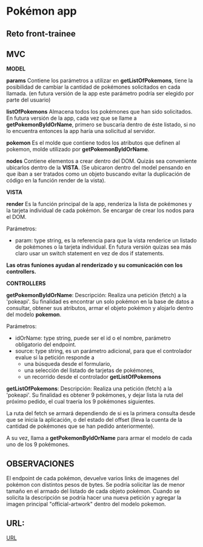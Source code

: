 #  Pokémon app
## Reto front-trainee

## MVC

**MODEL**

**params**
Contiene los parámetros a utilizar en **getListOfPokemons**, tiene la posibilidad de cambiar la cantidad de pokémones solicitados en cada llamada. (en futura versión de la app este parámetro podría ser elegido por parte del usuario)

**listOfPokemons**
Almacena todos los pokémones que han sido solicitados.
En futura versión de la app, cada vez que se llame a **getPokemonByIdOrName**, primero se buscaría dentro de éste listado, si no lo encuentra entonces la app haría una solicitud al servidor.

**pokemon**
Es el molde que contiene todos los atributos que definen al pokemon, molde utilizado por **getPokemonByIdOrName**.

**nodes**
Contiene elementos a crear dentro del DOM.
Quizás sea conveniente ubicarlos dentro de la **VISTA**.
(Se ubicaron dentro del model pensando en que iban a ser tratados como un objeto buscando evitar la duplicación de código en la función render de la vista).


**VISTA**

**render**
Es la función principal de la app, renderiza la lista de pokémones y la tarjeta individual de cada pokémon.
Se encargar de crear los nodos para el DOM.

Parámetros:
- param: type string, es la referencia para que la vista renderice un listado de pokémones o la tarjeta individual.
En futura versión quizas sea más claro usar un switch statement en vez de dos if statements.

**Las otras funiones ayudan al renderizado y su comunicación con los controllers.**


**CONTROLLERS**

**getPokemonByIdOrName**:
Descripción:
Realiza una petición (fetch) a la 'pokeapi'.
Su finalidad es encontrar un solo pokémon en la base de datos a consultar, obtener sus atributos, armar el objeto pokémon y alojarlo dentro del modelo **pokemon**.

Parámetros: 
- idOrName: type string, puede ser el id o el nombre, parámetro obligatorio del endpoint. 
- source: type string, es un parámetro adicional, para que el controlador evalue si la petición responde a 
    - una búsqueda desde el formulario,
    - una selección del listado de tarjetas de pokémones,
    - un recorrido desde el controlador **getListOfPokemons**

**getListOfPokemons**:
Descripción:
Realiza una petición (fetch) a la 'pokeapi'.
Su finalidad es obtener 9 pokémones, y dejar lista la ruta del próximo pedido, el cual traería los 9 pokémones siguientes.

La ruta del fetch se armará dependiendo de si es la primera consulta desde que se inicia la aplicación, o del estado del offset (lleva la cuenta de la cantidad de pokémones que se han pedido anteriormente).

A su vez, llama a **getPokemonByIdOrName** para armar el modelo de cada uno de los 9 pokémones.


## OBSERVACIONES
El endpoint de cada pokémon, devuelve varios links de imagenes del pokémon con distintos pesos de bytes.
Se podría solicitar las de menor tamaño en el armado del listado de cada objeto pokémon. Cuando se solicita la descripción se podría hacer una nueva petición y agregar la imagen principal "official-artwork" dentro del modelo pokemon.

## URL:
[URL](https://gerardhemgren.github.io/reto-front-trainee/)
